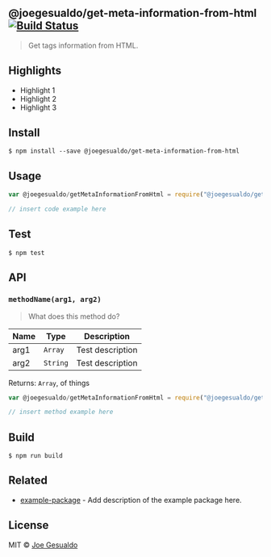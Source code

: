 ## @joegesualdo/get-meta-information-from-html [![Build Status](https://travis-ci.org/joegesualdo/get-meta-information-from-html.svg?branch=master)](https://travis-ci.org/joegesualdo/get-meta-information-from-html)
> Get <meta> tags information from HTML.

## Highlights

- Highlight 1
- Highlight 2
- Highlight 3

## Install
```
$ npm install --save @joegesualdo/get-meta-information-from-html 
```

## Usage
```javascript
var @joegesualdo/getMetaInformationFromHtml = require("@joegesualdo/getMetaInformationFromHtml").default

// insert code example here
```

## Test
```
$ npm test
```
## API
### `methodName(arg1, arg2)`
> What does this method do?

| Name | Type | Description |
|------|------|-------------|
| arg1 | `Array` | Test description|
| arg2 | `String` | Test description|

Returns: `Array`, of things

```javascript
var @joegesualdo/getMetaInformationFromHtml = require("@joegesualdo/get-meta-information-from-html").default

// insert method example here
```
## Build
```
$ npm run build
```

## Related
- [example-package]() - Add description of the example package here.

## License
MIT © [Joe Gesualdo]()
